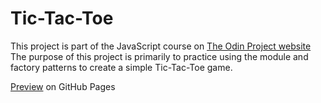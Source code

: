 # Tic-Tac-Toe
This project is part of the JavaScript course on [The Odin Project website](https://www.theodinproject.com)  
The purpose of this project is primarily to practice using the module and factory patterns to create a simple Tic-Tac-Toe game.

[Preview](https://jshc.github.io/odin-tic-tac-toe/) on GitHub Pages